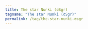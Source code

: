 ```yaml
---
title: The star Nunki (σSgr)
tagname: "The star Nunki (σSgr)"
permalink: /tag/the-star-nunki-σsgr
---
```


